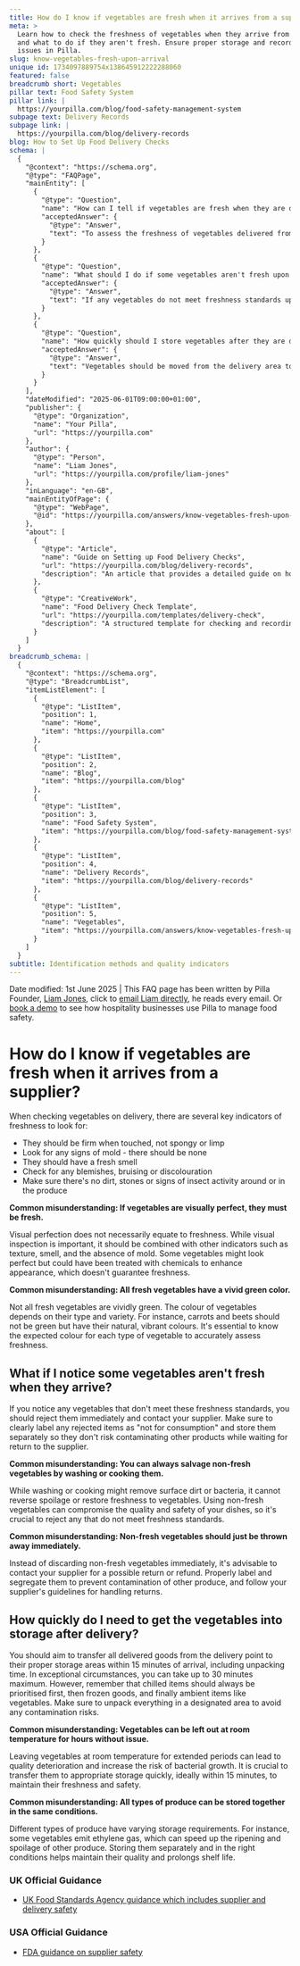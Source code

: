 ```yaml
---
title: How do I know if vegetables are fresh when it arrives from a supplier?
meta: >
  Learn how to check the freshness of vegetables when they arrive from suppliers
  and what to do if they aren't fresh. Ensure proper storage and record any
  issues in Pilla.
slug: know-vegetables-fresh-upon-arrival
unique id: 1734097889754x138645912222288060
featured: false
breadcrumb short: Vegetables
pillar text: Food Safety System
pillar link: |
  https://yourpilla.com/blog/food-safety-management-system
subpage text: Delivery Records
subpage link: |
  https://yourpilla.com/blog/delivery-records
blog: How to Set Up Food Delivery Checks
schema: |
  {
    "@context": "https://schema.org",
    "@type": "FAQPage",
    "mainEntity": [
      {
        "@type": "Question",
        "name": "How can I tell if vegetables are fresh when they are delivered from a supplier?",
        "acceptedAnswer": {
          "@type": "Answer",
          "text": "To assess the freshness of vegetables delivered from a supplier, check for firmness, absence of mold, a fresh smell, and an absence of blemishes, bruising, or discolouration. Ensure there are no signs of dirt, stones, or insect activity. Remember that visual perfection alone does not guarantee freshness; it's also important to consider other factors like texture and smell."
        }
      },
      {
        "@type": "Question",
        "name": "What should I do if some vegetables aren't fresh upon delivery?",
        "acceptedAnswer": {
          "@type": "Answer",
          "text": "If any vegetables do not meet freshness standards upon delivery, immediately reject them and notify your supplier. Clearly label rejected items as 'not for consumption' and store them separately to prevent contamination of other products while arranging for their return or refund."
        }
      },
      {
        "@type": "Question",
        "name": "How quickly should I store vegetables after they are delivered?",
        "acceptedAnswer": {
          "@type": "Answer",
          "text": "Vegetables should be moved from the delivery area to appropriate storage within 15 minutes of arrival to maintain freshness and safety. In cases where this isn't possible, a maximum of 30 minutes is permissible. Prioritize chilled and frozen goods first, and unpack vegetables in a designated area to prevent contamination."
        }
      }
    ],
    "dateModified": "2025-06-01T09:00:00+01:00",
    "publisher": {
      "@type": "Organization",
      "name": "Your Pilla",
      "url": "https://yourpilla.com"
    },
    "author": {
      "@type": "Person",
      "name": "Liam Jones",
      "url": "https://yourpilla.com/profile/liam-jones"
    },
    "inLanguage": "en-GB",
    "mainEntityOfPage": {
      "@type": "WebPage",
      "@id": "https://yourpilla.com/answers/know-vegetables-fresh-upon-arrival"
    },
    "about": [
      {
        "@type": "Article",
        "name": "Guide on Setting up Food Delivery Checks",
        "url": "https://yourpilla.com/blog/delivery-records",
        "description": "An article that provides a detailed guide on how to set up checks for food deliveries, ensuring compliance with safety standards."
      },
      {
        "@type": "CreativeWork",
        "name": "Food Delivery Check Template",
        "url": "https://yourpilla.com/templates/delivery-check",
        "description": "A structured template for checking and recording food deliveries to ensure all items meet safety and quality standards."
      }
    ]
  }
breadcrumb_schema: |
  {
    "@context": "https://schema.org",
    "@type": "BreadcrumbList",
    "itemListElement": [
      {
        "@type": "ListItem",
        "position": 1,
        "name": "Home",
        "item": "https://yourpilla.com"
      },
      {
        "@type": "ListItem",
        "position": 2,
        "name": "Blog",
        "item": "https://yourpilla.com/blog"
      },
      {
        "@type": "ListItem",
        "position": 3,
        "name": "Food Safety System",
        "item": "https://yourpilla.com/blog/food-safety-management-system"
      },
      {
        "@type": "ListItem",
        "position": 4,
        "name": "Delivery Records",
        "item": "https://yourpilla.com/blog/delivery-records"
      },
      {
        "@type": "ListItem",
        "position": 5,
        "name": "Vegetables",
        "item": "https://yourpilla.com/answers/know-vegetables-fresh-upon-arrival"
      }
    ]
  }
subtitle: Identification methods and quality indicators
---
```


Date modified: 1st June 2025 | This FAQ page has been written by Pilla Founder, [Liam Jones](https://yourpilla.com/profile/liam-jones), click to [email Liam directly](https://mailto:liam@yourpilla.com/), he reads every email. Or [book a demo](https://calendly.com/pilla/demo) to see how hospitality businesses use Pilla to manage food safety.

# How do I know if vegetables are fresh when it arrives from a supplier?

When checking vegetables on delivery, there are several key indicators of freshness to look for:

-   They should be firm when touched, not spongy or limp
-   Look for any signs of mold - there should be none
-   They should have a fresh smell
-   Check for any blemishes, bruising or discolouration
-   Make sure there's no dirt, stones or signs of insect activity around or in the produce

**Common misunderstanding: If vegetables are visually perfect, they must be fresh.**

Visual perfection does not necessarily equate to freshness. While visual inspection is important, it should be combined with other indicators such as texture, smell, and the absence of mold. Some vegetables might look perfect but could have been treated with chemicals to enhance appearance, which doesn't guarantee freshness.

**Common misunderstanding: All fresh vegetables have a vivid green color.**

Not all fresh vegetables are vividly green. The colour of vegetables depends on their type and variety. For instance, carrots and beets should not be green but have their natural, vibrant colours. It's essential to know the expected colour for each type of vegetable to accurately assess freshness.

## What if I notice some vegetables aren't fresh when they arrive?

If you notice any vegetables that don't meet these freshness standards, you should reject them immediately and contact your supplier. Make sure to clearly label any rejected items as "not for consumption" and store them separately so they don't risk contaminating other products while waiting for return to the supplier.

**Common misunderstanding: You can always salvage non-fresh vegetables by washing or cooking them.**

While washing or cooking might remove surface dirt or bacteria, it cannot reverse spoilage or restore freshness to vegetables. Using non-fresh vegetables can compromise the quality and safety of your dishes, so it's crucial to reject any that do not meet freshness standards.

**Common misunderstanding: Non-fresh vegetables should just be thrown away immediately.**

Instead of discarding non-fresh vegetables immediately, it's advisable to contact your supplier for a possible return or refund. Properly label and segregate them to prevent contamination of other produce, and follow your supplier's guidelines for handling returns.

## How quickly do I need to get the vegetables into storage after delivery?

You should aim to transfer all delivered goods from the delivery point to their proper storage areas within 15 minutes of arrival, including unpacking time. In exceptional circumstances, you can take up to 30 minutes maximum. However, remember that chilled items should always be prioritised first, then frozen goods, and finally ambient items like vegetables. Make sure to unpack everything in a designated area to avoid any contamination risks.

**Common misunderstanding: Vegetables can be left out at room temperature for hours without issue.**

Leaving vegetables at room temperature for extended periods can lead to quality deterioration and increase the risk of bacterial growth. It is crucial to transfer them to appropriate storage quickly, ideally within 15 minutes, to maintain their freshness and safety.

**Common misunderstanding: All types of produce can be stored together in the same conditions.**

Different types of produce have varying storage requirements. For instance, some vegetables emit ethylene gas, which can speed up the ripening and spoilage of other produce. Storing them separately and in the right conditions helps maintain their quality and prolongs shelf life.

### UK Official Guidance

-   [UK Food Standards Agency guidance which includes supplier and delivery safety](https://www.food.gov.uk/business-guidance/managing-food-safety)

### USA Official Guidance

-   [FDA guidance on supplier safety](https://www.fda.gov/food/importing-food-products-united-states/industry-resources-third-party-audit-standards-and-fsma-supplier-verification-requirements)
